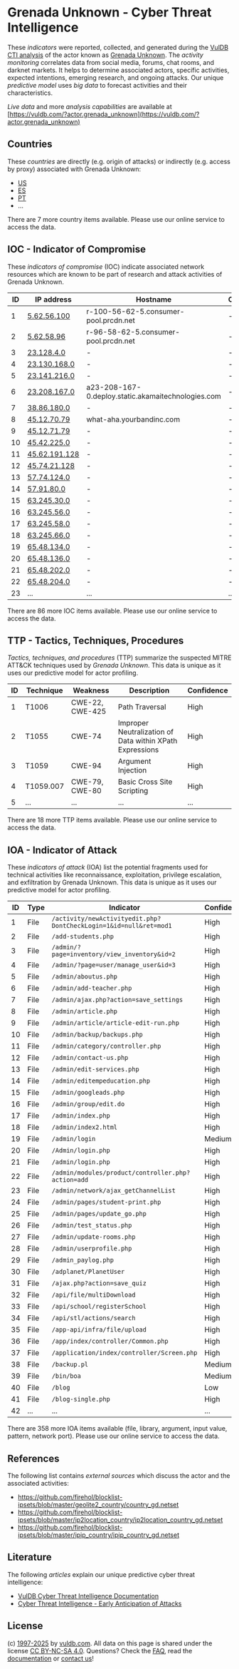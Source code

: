 # Grenada Unknown - Cyber Threat Intelligence

These _indicators_ were reported, collected, and generated during the [VulDB CTI analysis](https://vuldb.com/?kb.cti) of the actor known as [Grenada Unknown](https://vuldb.com/?actor.grenada_unknown). The _activity monitoring_ correlates data from social media, forums, chat rooms, and darknet markets. It helps to determine associated actors, specific activities, expected intentions, emerging research, and ongoing attacks. Our unique _predictive model_ uses _big data_ to forecast activities and their characteristics.

_Live data_ and more _analysis capabilities_ are available at [https://vuldb.com/?actor.grenada_unknown](https://vuldb.com/?actor.grenada_unknown)

## Countries

These _countries_ are directly (e.g. origin of attacks) or indirectly (e.g. access by proxy) associated with Grenada Unknown:

* [US](https://vuldb.com/?country.us)
* [ES](https://vuldb.com/?country.es)
* [PT](https://vuldb.com/?country.pt)
* ...

There are 7 more country items available. Please use our online service to access the data.

## IOC - Indicator of Compromise

These _indicators of compromise_ (IOC) indicate associated network resources which are known to be part of research and attack activities of Grenada Unknown.

ID | IP address | Hostname | Campaign | Confidence
-- | ---------- | -------- | -------- | ----------
1 | [5.62.56.100](https://vuldb.com/?ip.5.62.56.100) | r-100-56-62-5.consumer-pool.prcdn.net | - | High
2 | [5.62.58.96](https://vuldb.com/?ip.5.62.58.96) | r-96-58-62-5.consumer-pool.prcdn.net | - | High
3 | [23.128.4.0](https://vuldb.com/?ip.23.128.4.0) | - | - | High
4 | [23.130.168.0](https://vuldb.com/?ip.23.130.168.0) | - | - | High
5 | [23.141.216.0](https://vuldb.com/?ip.23.141.216.0) | - | - | High
6 | [23.208.167.0](https://vuldb.com/?ip.23.208.167.0) | a23-208-167-0.deploy.static.akamaitechnologies.com | - | High
7 | [38.86.180.0](https://vuldb.com/?ip.38.86.180.0) | - | - | High
8 | [45.12.70.79](https://vuldb.com/?ip.45.12.70.79) | what-aha.yourbandinc.com | - | High
9 | [45.12.71.79](https://vuldb.com/?ip.45.12.71.79) | - | - | High
10 | [45.42.225.0](https://vuldb.com/?ip.45.42.225.0) | - | - | High
11 | [45.62.191.128](https://vuldb.com/?ip.45.62.191.128) | - | - | High
12 | [45.74.21.128](https://vuldb.com/?ip.45.74.21.128) | - | - | High
13 | [57.74.124.0](https://vuldb.com/?ip.57.74.124.0) | - | - | High
14 | [57.91.80.0](https://vuldb.com/?ip.57.91.80.0) | - | - | High
15 | [63.245.30.0](https://vuldb.com/?ip.63.245.30.0) | - | - | High
16 | [63.245.56.0](https://vuldb.com/?ip.63.245.56.0) | - | - | High
17 | [63.245.58.0](https://vuldb.com/?ip.63.245.58.0) | - | - | High
18 | [63.245.66.0](https://vuldb.com/?ip.63.245.66.0) | - | - | High
19 | [65.48.134.0](https://vuldb.com/?ip.65.48.134.0) | - | - | High
20 | [65.48.136.0](https://vuldb.com/?ip.65.48.136.0) | - | - | High
21 | [65.48.202.0](https://vuldb.com/?ip.65.48.202.0) | - | - | High
22 | [65.48.204.0](https://vuldb.com/?ip.65.48.204.0) | - | - | High
23 | ... | ... | ... | ...

There are 86 more IOC items available. Please use our online service to access the data.

## TTP - Tactics, Techniques, Procedures

_Tactics, techniques, and procedures_ (TTP) summarize the suspected MITRE ATT&CK techniques used by _Grenada Unknown_. This data is unique as it uses our predictive model for actor profiling.

ID | Technique | Weakness | Description | Confidence
-- | --------- | -------- | ----------- | ----------
1 | T1006 | CWE-22, CWE-425 | Path Traversal | High
2 | T1055 | CWE-74 | Improper Neutralization of Data within XPath Expressions | High
3 | T1059 | CWE-94 | Argument Injection | High
4 | T1059.007 | CWE-79, CWE-80 | Basic Cross Site Scripting | High
5 | ... | ... | ... | ...

There are 18 more TTP items available. Please use our online service to access the data.

## IOA - Indicator of Attack

These _indicators of attack_ (IOA) list the potential fragments used for technical activities like reconnaissance, exploitation, privilege escalation, and exfiltration by Grenada Unknown. This data is unique as it uses our predictive model for actor profiling.

ID | Type | Indicator | Confidence
-- | ---- | --------- | ----------
1 | File | `/activity/newActivityedit.php?DontCheckLogin=1&id=null&ret=mod1` | High
2 | File | `/add-students.php` | High
3 | File | `/admin/?page=inventory/view_inventory&id=2` | High
4 | File | `/admin/?page=user/manage_user&id=3` | High
5 | File | `/admin/aboutus.php` | High
6 | File | `/admin/add-teacher.php` | High
7 | File | `/admin/ajax.php?action=save_settings` | High
8 | File | `/admin/article.php` | High
9 | File | `/admin/article/article-edit-run.php` | High
10 | File | `/admin/backup/backups.php` | High
11 | File | `/admin/category/controller.php` | High
12 | File | `/admin/contact-us.php` | High
13 | File | `/admin/edit-services.php` | High
14 | File | `/admin/editempeducation.php` | High
15 | File | `/admin/googleads.php` | High
16 | File | `/admin/group/edit.do` | High
17 | File | `/admin/index.php` | High
18 | File | `/admin/index2.html` | High
19 | File | `/admin/login` | Medium
20 | File | `/Admin/login.php` | High
21 | File | `/admin/login.php` | High
22 | File | `/admin/modules/product/controller.php?action=add` | High
23 | File | `/admin/network/ajax_getChannelList` | High
24 | File | `/admin/pages/student-print.php` | High
25 | File | `/admin/pages/update_go.php` | High
26 | File | `/admin/test_status.php` | High
27 | File | `/admin/update-rooms.php` | High
28 | File | `/admin/userprofile.php` | High
29 | File | `/admin_paylog.php` | High
30 | File | `/adplanet/PlanetUser` | High
31 | File | `/ajax.php?action=save_quiz` | High
32 | File | `/api/file/multiDownload` | High
33 | File | `/api/school/registerSchool` | High
34 | File | `/api/stl/actions/search` | High
35 | File | `/app-api/infra/file/upload` | High
36 | File | `/app/index/controller/Common.php` | High
37 | File | `/application/index/controller/Screen.php` | High
38 | File | `/backup.pl` | Medium
39 | File | `/bin/boa` | Medium
40 | File | `/blog` | Low
41 | File | `/blog-single.php` | High
42 | ... | ... | ...

There are 358 more IOA items available (file, library, argument, input value, pattern, network port). Please use our online service to access the data.

## References

The following list contains _external sources_ which discuss the actor and the associated activities:

* https://github.com/firehol/blocklist-ipsets/blob/master/geolite2_country/country_gd.netset
* https://github.com/firehol/blocklist-ipsets/blob/master/ip2location_country/ip2location_country_gd.netset
* https://github.com/firehol/blocklist-ipsets/blob/master/ipip_country/ipip_country_gd.netset

## Literature

The following _articles_ explain our unique predictive cyber threat intelligence:

* [VulDB Cyber Threat Intelligence Documentation](https://vuldb.com/?kb.cti)
* [Cyber Threat Intelligence - Early Anticipation of Attacks](https://www.scip.ch/en/?labs.20201022)

## License

(c) [1997-2025](https://vuldb.com/?kb.changelog) by [vuldb.com](https://vuldb.com/?kb.about). All data on this page is shared under the license [CC BY-NC-SA 4.0](https://creativecommons.org/licenses/by-nc-sa/4.0/). Questions? Check the [FAQ](https://vuldb.com/?kb.faq), read the [documentation](https://vuldb.com/?kb) or [contact us](https://vuldb.com/?contact)!
